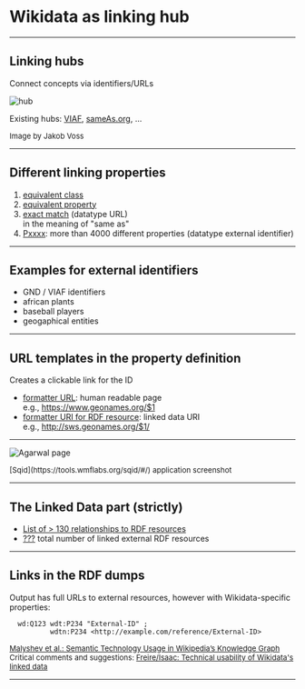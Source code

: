 # Wikidata as linking hub

---

## Linking hubs

Connect concepts via identifiers/URLs

![hub](https://i.imgur.com/dgRaN33.png)

Existing hubs: [VIAF](http://viaf.org), [sameAs.org](http://sameas.org), ...

<font size="-1">Image by Jakob Voss</font>

---

## Different linking properties

1. [equivalent class](https://www.wikidata.org/wiki/Property:P1709)
2. [equivalent property](https://www.wikidata.org/wiki/Property:P1628)
3. [exact match](https://www.wikidata.org/wiki/Property:P2888) (datatype URL)<br />
  in the meaning of "same as"
4. [Pxxxx](https://w.wiki/7qc): more than 4000 different properties (datatype external identifier)

---

## Examples for external identifiers

- GND / VIAF identifiers
- african plants
- baseball players
- geogaphical entities

---

## URL templates in the property definition

Creates a clickable link for the ID

- [formatter URL](https://www.wikidata.org/wiki/Property:P1630): human readable page<br />
e.g., https://www.geonames.org/$1
- [formatter URI for RDF resource](https://www.wikidata.org/wiki/Property:P1921): linked data URI<br />
e.g., http://sws.geonames.org/$1/

---

![Agarwal page](https://i.imgur.com/VNaeUMK.jpg)

<p><font size="-1">[Sqid](https://tools.wmflabs.org/sqid/#/) application screenshot</font></p>

---

## The Linked Data part (strictly)

- [List of > 130 relationships to RDF resources](https://w.wiki/7ts)
- [???](https://w.wiki/7ty) total number of linked external RDF resources

---

## Links in the RDF dumps

Output has full URLs to external resources, however with Wikidata-specific properties:

```
  wd:Q123 wdt:P234 "External-ID" ; 
          wdtn:P234 <http://example.com/reference/External-ID>
```
<font size="-1">[Malyshev et al.: Semantic Technology Usage in Wikipedia’s Knowledge Graph](https://iccl.inf.tu-dresden.de/w/images/5/5a/Malyshev-et-al-Wikidata-SPARQL-ISWC-2018.pdf)<br />
Critical comments and suggestions: [Freire/Isaac: Technical usability of Wikidata's linked data](https://pdfs.semanticscholar.org/f6d1/6eaf975af03a172c73843ff506592c952a04.pdf)</font>

---




